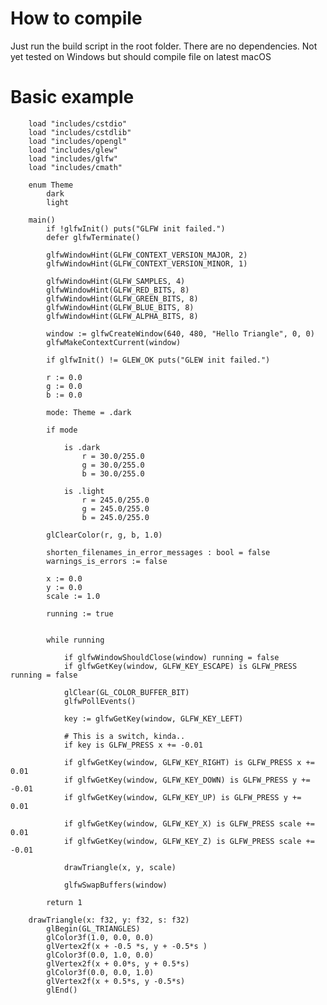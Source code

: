 # How to compile
Just run the build script in the root folder.
There are no dependencies. Not yet tested on Windows but should compile file on latest macOS

# Basic example
        load "includes/cstdio"
        load "includes/cstdlib"
        load "includes/opengl"
        load "includes/glew"
        load "includes/glfw"
        load "includes/cmath"

        enum Theme
            dark
            light

        main()
            if !glfwInit() puts("GLFW init failed.")
            defer glfwTerminate()

            glfwWindowHint(GLFW_CONTEXT_VERSION_MAJOR, 2)
            glfwWindowHint(GLFW_CONTEXT_VERSION_MINOR, 1)

            glfwWindowHint(GLFW_SAMPLES, 4)
            glfwWindowHint(GLFW_RED_BITS, 8)
            glfwWindowHint(GLFW_GREEN_BITS, 8)
            glfwWindowHint(GLFW_BLUE_BITS, 8)
            glfwWindowHint(GLFW_ALPHA_BITS, 8)

            window := glfwCreateWindow(640, 480, "Hello Triangle", 0, 0)
            glfwMakeContextCurrent(window)

            if glfwInit() != GLEW_OK puts("GLEW init failed.")

            r := 0.0
            g := 0.0
            b := 0.0

            mode: Theme = .dark

            if mode

                is .dark
                    r = 30.0/255.0
                    g = 30.0/255.0
                    b = 30.0/255.0

                is .light
                    r = 245.0/255.0
                    g = 245.0/255.0
                    b = 245.0/255.0

            glClearColor(r, g, b, 1.0)

            shorten_filenames_in_error_messages : bool = false
            warnings_is_errors := false

            x := 0.0
            y := 0.0
            scale := 1.0

            running := true


            while running

                if glfwWindowShouldClose(window) running = false
                if glfwGetKey(window, GLFW_KEY_ESCAPE) is GLFW_PRESS  running = false

                glClear(GL_COLOR_BUFFER_BIT)
                glfwPollEvents()

                key := glfwGetKey(window, GLFW_KEY_LEFT)

                # This is a switch, kinda..
                if key is GLFW_PRESS x += -0.01

                if glfwGetKey(window, GLFW_KEY_RIGHT) is GLFW_PRESS x +=  0.01
                if glfwGetKey(window, GLFW_KEY_DOWN) is GLFW_PRESS y += -0.01
                if glfwGetKey(window, GLFW_KEY_UP) is GLFW_PRESS y +=  0.01

                if glfwGetKey(window, GLFW_KEY_X) is GLFW_PRESS scale +=  0.01
                if glfwGetKey(window, GLFW_KEY_Z) is GLFW_PRESS scale +=  -0.01

                drawTriangle(x, y, scale)

                glfwSwapBuffers(window)

            return 1

        drawTriangle(x: f32, y: f32, s: f32)
            glBegin(GL_TRIANGLES)
            glColor3f(1.0, 0.0, 0.0)
            glVertex2f(x + -0.5 *s, y + -0.5*s )
            glColor3f(0.0, 1.0, 0.0)
            glVertex2f(x + 0.0*s, y + 0.5*s)
            glColor3f(0.0, 0.0, 1.0)
            glVertex2f(x + 0.5*s, y -0.5*s)
            glEnd()
            

